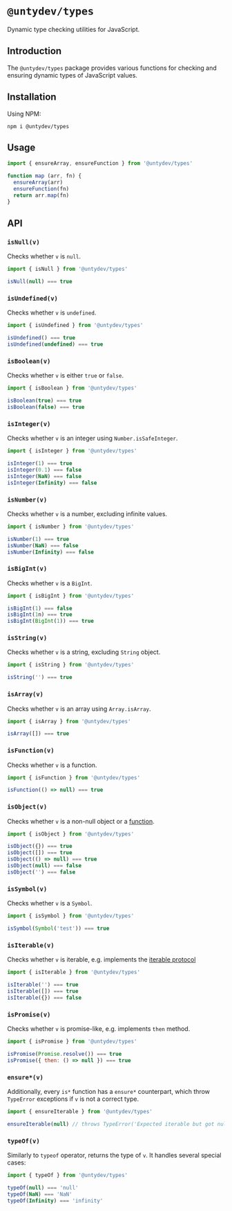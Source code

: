 # `@untydev/types`

Dynamic type checking utilities for JavaScript.

## Introduction

The `@untydev/types` package provides various functions for checking and ensuring dynamic types of JavaScript values.

## Installation

Using NPM:

```shell
npm i @untydev/types
```

## Usage

```js
import { ensureArray, ensureFunction } from '@untydev/types'

function map (arr, fn) {
  ensureArray(arr)
  ensureFunction(fn)  
  return arr.map(fn)
}
```

## API

### `isNull(v)`

Checks whether `v` is `null`.

```js
import { isNull } from '@untydev/types'

isNull(null) === true
```

### `isUndefined(v)`

Checks whether `v` is `undefined`.

```js
import { isUndefined } from '@untydev/types'

isUndefined() === true
isUndefined(undefined) === true
```

### `isBoolean(v)`

Checks whether `v` is either `true` or `false`.

```js
import { isBoolean } from '@untydev/types'

isBoolean(true) === true
isBoolean(false) === true
```

### `isInteger(v)`

Checks whether `v` is an integer using `Number.isSafeInteger`.

```js
import { isInteger } from '@untydev/types'

isInteger(1) === true
isInteger(0.1) === false
isInteger(NaN) === false
isInteger(Infinity) === false
````

### `isNumber(v)`

Checks whether `v` is a number, excluding infinite values.

```js
import { isNumber } from '@untydev/types'

isNumber(1) === true
isNumber(NaN) === false
isNumber(Infinity) === false
```

### `isBigInt(v)`

Checks whether `v` is a `BigInt`.

```js
import { isBigInt } from '@untydev/types'

isBigInt(1) === false
isBigInt(1n) === true
isBigInt(BigInt(1)) === true
```

### `isString(v)`

Checks whether `v` is a string, excluding `String` object.

```js
import { isString } from '@untydev/types'

isString('') === true
```

### `isArray(v)`

Checks whether `v` is an array using `Array.isArray`.

```js
import { isArray } from '@untydev/types'

isArray([]) === true
```

### `isFunction(v)`

Checks whether `v` is a function.

```js
import { isFunction } from '@untydev/types'

isFunction(() => null) === true
```

### `isObject(v)`

Checks whether `v` is a non-null object or a [function](https://developer.mozilla.org/docs/Web/JavaScript/Reference/Global_Objects/Function).

```js
import { isObject } from '@untydev/types'

isObject({}) === true
isObject([]) === true
isObject(() => null) === true
isObject(null) === false
isObject('') === false
```

### `isSymbol(v)`

Checks whether `v` is a `Symbol`.

```js
import { isSymbol } from '@untydev/types'

isSymbol(Symbol('test')) === true
```

### `isIterable(v)`

Checks whether `v` is iterable, e.g. implements the [iterable protocol](https://developer.mozilla.org/docs/Web/JavaScript/Reference/Iteration_protocols#the_iterable_protocol)

```js
import { isIterable } from '@untydev/types'

isIterable('') === true
isIterable([]) === true
isIterable({}) === false
```

### `isPromise(v)`

Checks whether `v` is promise-like, e.g. implements `then` method.

```js
import { isPromise } from '@untydev/types'

isPromise(Promise.resolve()) === true
isPromise({ then: () => null }) === true
```

### `ensure*(v)`

Additionally, every `is*` function has a `ensure*` counterpart, which throw `TypeError` exceptions if `v` is not a correct type.

```js
import { ensureIterable } from '@untydev/types'

ensureIterable(null) // throws TypeError('Expected iterable but got null')
```

### `typeOf(v)`

Similarly to `typeof` operator, returns the type of `v`. It handles several special cases:

```js
import { typeOf } from '@untydev/types'

typeOf(null) === 'null'
typeOf(NaN) === 'NaN'
typeOf(Infinity) === 'infinity'
```
